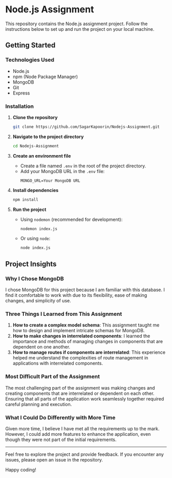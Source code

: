 # Node.js Assignment

This repository contains the Node.js assignment project. Follow the instructions below to set up and run the project on your local machine.

## Getting Started

### Technologies Used
- Node.js
- npm (Node Package Manager)
- MongoDB
- Git
- Express

### Installation

1. **Clone the repository**
   ```bash
   git clone https://github.com/SagarKapoorin/Nodejs-Assignment.git
   ```

2. **Navigate to the project directory**
   ```bash
   cd Nodejs-Assignment
   ```

3. **Create an environment file**
   - Create a file named `.env` in the root of the project directory.
   - Add your MongoDB URL in the `.env` file:
     ```
     MONGO_URL=Your MongoDB URL
     ```

4. **Install dependencies**
   ```bash
   npm install
   ```

5. **Run the project**
   - Using `nodemon` (recommended for development):
     ```bash
     nodemon index.js
     ```
   - Or using `node`:
     ```bash
     node index.js
     ```

## Project Insights

### Why I Chose MongoDB
I chose MongoDB for this project because I am familiar with this database. I find it comfortable to work with due to its flexibility, ease of making changes, and simplicity of use.

### Three Things I Learned from This Assignment
1. **How to create a complex model schema**: This assignment taught me how to design and implement intricate schemas for MongoDB.
2. **How to make changes in interrelated components**: I learned the importance and methods of managing changes in components that are dependent on one another.
3. **How to manage routes if components are interrelated**: This experience helped me understand the complexities of route management in applications with interrelated components.

### Most Difficult Part of the Assignment
The most challenging part of the assignment was making changes and creating components that are interrelated or dependent on each other. Ensuring that all parts of the application work seamlessly together required careful planning and execution.

### What I Could Do Differently with More Time
Given more time, I believe I have met all the requirements up to the mark. However, I could add more features to enhance the application, even though they were not part of the initial requirements.

---

Feel free to explore the project and provide feedback. If you encounter any issues, please open an issue in the repository.

Happy coding!

